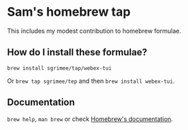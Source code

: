 # Sam's homebrew tap

This includes my modest contribution to homebrew formulae.

## How do I install these formulae?

`brew install sgrimee/tap/webex-tui`

Or `brew tap sgrimee/tep` and then `brew install webex-tui`.

## Documentation

`brew help`, `man brew` or check [Homebrew's documentation](https://docs.brew.sh).
